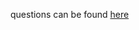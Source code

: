 questions can be found [here](https://docs.google.com/document/d/13_RzRzXB3ftvwBAHCjHTfruSz4QlTBgCfN4ganmTtkY)
